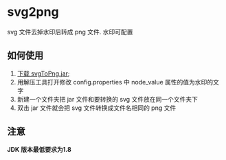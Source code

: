 # svg2png

svg 文件去掉水印后转成 png 文件. 水印可配置

## 如何使用

1. [下载 svgToPng.jar](https://github.com/yupengj/svg2png/blob/master/svgToPng%20.jar?raw=true);
2. 用解压工具打开修改 config.properties 中 node_value 属性的值为水印的文字
3. 新建一个文件夹把 jar 文件和要转换的 svg 文件放在同一个文件夹下
4. 双击 jar 文件就会把 svg 文件转换成文件名相同的 png 文件

## 注意

**JDK 版本最低要求为1.8**

